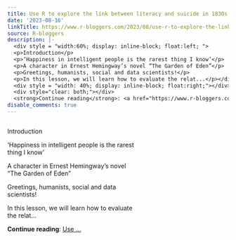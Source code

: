 ```yaml
---
title: Use R to explore the link between literacy and suicide in 1830s France
date: '2023-08-16'
linkTitle: https://www.r-bloggers.com/2023/08/use-r-to-explore-the-link-between-literacy-and-suicide-in-1830s-france/
source: R-bloggers
description: |-
  <div style = "width:60%; display: inline-block; float:left; ">
  <p>Introduction</p>
  <p>‘Happiness in intelligent people is the rarest thing I know’</p>
  <p>A character in Ernest Hemingway’s novel “The Garden of Eden”</p>
  <p>Greetings, humanists, social and data scientists!</p>
  <p>In this lesson, we will learn how to evaluate the relat...</p></div>
  <div style = "width: 40%; display: inline-block; float:right;"></div>
  <div style="clear: both;"></div>
  <strong>Continue reading</strong>: <a href="https://www.r-bloggers.com/2023/08/use-r-to-explore-the-link-between-literacy-and-suicide-in-1830s-france/">Use  ...
disable_comments: true
---
```

<div style = "width:60%; display: inline-block; float:left; ">
<p>Introduction</p>
<p>‘Happiness in intelligent people is the rarest thing I know’</p>
<p>A character in Ernest Hemingway’s novel “The Garden of Eden”</p>
<p>Greetings, humanists, social and data scientists!</p>
<p>In this lesson, we will learn how to evaluate the relat...</p></div>
<div style = "width: 40%; display: inline-block; float:right;"></div>
<div style="clear: both;"></div>
<strong>Continue reading</strong>: <a href="https://www.r-bloggers.com/2023/08/use-r-to-explore-the-link-between-literacy-and-suicide-in-1830s-france/">Use  ...